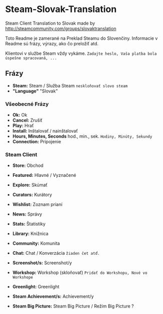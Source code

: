 # Steam-Slovak-Translation
Steam Client Translation to Slovak made by http://steamcommunity.com/groups/slovaktranslation

Toto Readme je zamerané na Preklad Steamu do Slovenčiny. Informacie v Readme sú frázy, výrazy, ako čo preložiť atd.

Klientovi v službe Steam vždy vykáme. `Zadajte heslo, Vaša platba bola úspešne spracovaná, ...`

## Frázy
- **Steam:** Steam / Služba Steam `neskloňovať slovo steam`
- **"Language"** "Slovak"

### Všeobecné Frázy
- **Ok:** Ok
- **Cancel:** Zrušiť
- **Play:** Hrať
- **Install:** Inštalovať / nainštalovať
- **Hours, Minutes, Seconds** hod., min., sek. `Hodiny, Minúty, Sekundy`
- **Connection:** Pripojenie

### Steam Client
- **Store:** Obchod
 - **Featured:** Hlavné / Vyznačené
 - **Explore:** Skúmať
 - **Curators:** Kurátory
 - **Wishlist:** Zoznam prianí
 - **News:** Správy
 - **Stats:** Štatistiky
- **Library:** Knižnica
- **Community:** Komunita

- **Chat:** Chat / Konverzácia `žiaden čet atď.`
- **Screenshot/s:** Screenshot/y

- **Workshop:** Workshop (skloňovať) `Pridať do Workshopu, Nové vo Workshope`
- **Greenlight:** Greenlight
- **Steam Achievement/s:** Achievement/y
- **Steam Big Picture:** Steam Big Picture / Režim Big Picture ?

